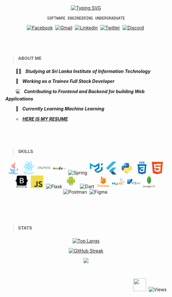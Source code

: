 <!--![Alt text](https://gist.githubusercontent.com/ShehaniWageesha/fbfd96f40856924243d58257a0d895e6/raw/71b778a6daf5142e6464fe21b64fce0d2a31bb18/Header_WaterWave.svg)-->
<div align=center>

[![Typing SVG](https://readme-typing-svg.herokuapp.com?font=Fira+Code&pause=1000&width=435&lines=Hey+there,+I'm+Wageesha...+😇)](https://git.io/typing-svg)
  
` SOFTWARE ENGINEERING UNDERGRADUATE `
  
<!--<br/>
<img src="https://user-images.githubusercontent.com/66903669/200950004-ea895268-8d20-4ec7-a46d-dda4a6022826.gif" width="200" height="170"/>
<br/><br/>-->
  
[![Facebook](https://img.shields.io/badge/Facebook-%231877F2.svg?style=for-the-badge&logo=Facebook&logoColor=white)](https://www.facebook.com/shehani.wageesha.7)&nbsp;
[![Gmail](https://img.shields.io/badge/Gmail-D14836?style=for-the-badge&logo=gmail&logoColor=white)](https://mail.google.com/mail/u/authuser=shehaniwageesha@gmail.com)&nbsp;
[![Linkedin](https://img.shields.io/badge/linkedin-%230077B5.svg?style=for-the-badge&logo=linkedin&logoColor=white)](https://www.linkedin.com/in/shehani-mahalekam-4120961b9/)&nbsp;
[![Twitter](https://img.shields.io/badge/twitter-%230077B5.svg?style=for-the-badge&logo=twitter&logoColor=white)](https://twitter.com/Wagee97)&nbsp;
[![Discord](https://img.shields.io/badge/Discord-7289DA?style=for-the-badge&logo=discord&logoColor=white)](https://discord.com/users/888824562492534785)&nbsp;
  
</div>

#
<br/>

> ### <sup>ABOUT ME</sup>

&emsp;&emsp; :woman_student: &nbsp; ***Studying at Sri Lanka Institute of Information Technology***

&emsp;&emsp; :briefcase: &nbsp; ***Working as a Trainee Full Stack Developer***

&emsp;&emsp; :computer: &nbsp; ***Contributing to Frontend and Backend for building Web Applications***

&emsp;&emsp; :seedling: &nbsp; ***Currently Learning Machine Learning***

<!--&emsp;&emsp; :star: &nbsp; ***[HERE IS MY RESUME](https://github.com/ShehaniWageesha/ShehaniWageesha/files/10095370/Resume_SW.pdf)*** <br/>-->

&emsp;&emsp; :star: &nbsp; ***[HERE IS MY RESUME](https://drive.google.com/file/d/1Z8xxlMhLZu6qRNj_y-eF2ok2orY8mf8u/view?usp=share_link)*** <br/>

#
<br/>

> ### <sup>SKILLS</sup>

<div align=center>
    <img src="https://raw.githubusercontent.com/devicons/devicon/master/icons/java/java-original.svg" title="Java" alt="Java" width="40" height="40"/>&nbsp;
  <img src="https://github.com/devicons/devicon/blob/master/icons/react/react-original-wordmark.svg" title="React" alt="React" width="40" height="40"/>&nbsp;
  <img src="https://github.com/devicons/devicon/blob/master/icons/express/express-original-wordmark.svg" title="Express" alt="Express" width="40" height="40"/>&nbsp;
  <img src="https://github.com/devicons/devicon/blob/master/icons/nodejs/nodejs-original-wordmark.svg" title="NodeJS" alt="NodeJS" width="40" height="40"/>&nbsp;
  <img src="https://www.vectorlogo.zone/logos/springio/springio-icon.svg" title="Spring" alt="Spring" width="40" height="40"/>&nbsp;
  <img src="https://github.com/devicons/devicon/blob/master/icons/materialui/materialui-original.svg" title="Material UI" alt="Material UI" width="40" height="40"/>&nbsp;
  <img src="https://github.com/devicons/devicon/blob/master/icons/flutter/flutter-original.svg" title="Flutter" alt="Flutter" width="40" height="40"/>&nbsp;
  <img src="https://github.com/devicons/devicon/blob/master/icons/python/python-original.svg" title="Python" alt="Python" width="40" height="40"/>&nbsp;
  <img src="https://github.com/devicons/devicon/blob/master/icons/css3/css3-plain-wordmark.svg"  title="CSS3" alt="CSS" width="40" height="40"/>&nbsp;
  <img src="https://github.com/devicons/devicon/blob/master/icons/html5/html5-original.svg" title="HTML5" alt="HTML" width="40" height="40"/>&nbsp;
  <img src="https://raw.githubusercontent.com/devicons/devicon/master/icons/bootstrap/bootstrap-plain-wordmark.svg" title="Bootstrap" alt="Bootstrap" width="40" height="40"/>&nbsp;
  <img src="https://github.com/devicons/devicon/blob/master/icons/javascript/javascript-original.svg" title="JavaScript" alt="JavaScript" width="40" height="40"/>&nbsp;
  <img src="https://www.vectorlogo.zone/logos/pocoo_flask/pocoo_flask-icon.svg" title="Flask" alt="Flask" width="40" height="40"/>&nbsp;
  <img src="https://github.com/devicons/devicon/blob/master/icons/android/android-original-wordmark.svg" title="Android" alt="Android" width="40" height="40"/>&nbsp;
  <img src="https://www.vectorlogo.zone/logos/dartlang/dartlang-icon.svg" title="Dart" alt="Dart" width="40" height="40"/>&nbsp;
  <img src="https://github.com/devicons/devicon/blob/master/icons/firebase/firebase-plain-wordmark.svg" title="Firebase" alt="Firebase" width="40" height="40"/>&nbsp;
  <img src="https://github.com/devicons/devicon/blob/master/icons/mysql/mysql-original-wordmark.svg" title="MySQL"  alt="MySQL" width="40" height="40"/>&nbsp;
  <img src="https://github.com/devicons/devicon/blob/master/icons/sqlite/sqlite-original-wordmark.svg" title="SQLite" alt="SQLite" width="40" height="40"/>&nbsp;
  <img src="https://github.com/devicons/devicon/blob/master/icons/mongodb/mongodb-original-wordmark.svg" title="MongoDB" alt="MongoDB" width="40" height="40"/>&nbsp;
  <img src="https://www.vectorlogo.zone/logos/getpostman/getpostman-icon.svg" title="Postman" alt="Postman" width="40" height="40"/>&nbsp;
  <img src="https://www.vectorlogo.zone/logos/figma/figma-icon.svg" title="Figma" alt="Figma" width="40" height="40"/>&nbsp;
</div><br/>

#
<br/>

> ### <sup>STATS</sup>

<div align=center>

[![Top Langs](https://github-readme-stats.vercel.app/api/top-langs/?username=ShehaniWageesha&langs_count=10&layout=compact&theme=vision-friendly-dark)](https://github.com/anuraghazra/github-readme-stats)

[![GitHub Streak](http://github-readme-streak-stats.herokuapp.com?user=ShehaniWageesha&theme=dark&background=000000)](https://git.io/streak-stats)

<img src="https://github-readme-stats.vercel.app/api?username=ShehaniWageesha&count_private=true&show_icons=true&&theme=vision-friendly-dark"/><br/>
  
<!--[![Top Langs](https://github-readme-stats.vercel.app/api/top-langs/?username=ShehaniWageesha&langs_count=6&hide=css,scss&layout=compact&theme=vision-friendly-dark)](https://github.com/anuraghazra/github-readme-stats)-->

<!--[![GitHub Activity Graph](https://activity-graph.herokuapp.com/graph?username=ShehaniWageesha&theme=react-dark&hide_title=false&bg_color=000000&color=FFFFFF&line=FFC000&point=FFC000&hide_border=false)](https://github.com/ShehaniWageesha/github-readme-activity-graph)-->
 
</div>
<br/>

<div align=right>

<img src="https://gist.githubusercontent.com/ShehaniWageesha/f5c7c2a6a14f036eb73139b63fd28109/raw/bfdff02230cec37afc085768beacc9873f1292be/GIFparrot.gif" width="40" height="40"/>&nbsp;&nbsp;![Views](https://komarev.com/ghpvc/?username=ShehaniWageesha&style=for-the-badge)

</div>
